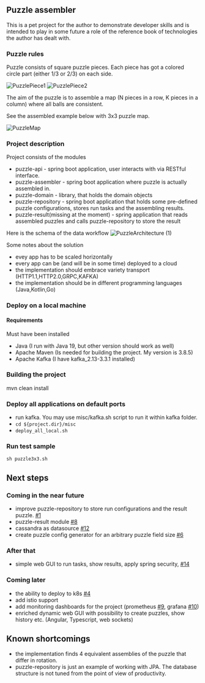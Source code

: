 ## Puzzle assembler

This is a pet project for the author to demonstrate developer skills and 
is intended to play in some future a role of the reference book of 
technologies the author has dealt with.

### Puzzle rules
Puzzle consists of square puzzle pieces. Each piece has got a colored circle part (either 1/3 or 2/3) on each side.

![PuzzlePiece1](https://user-images.githubusercontent.com/12249892/195968243-19db6d33-4daa-4ad0-a9d9-f4da2917eac8.jpg)
![PuzzlePiece2](https://user-images.githubusercontent.com/12249892/195968248-582b0c88-7045-4140-b86c-128b1e8ddac5.jpg)

The aim of the puzzle is to assemble a map (N pieces in a row, K pieces in a column) where all balls are consistent. 

See the assembled example below with 3x3 puzzle map.

![PuzzleMap](https://user-images.githubusercontent.com/12249892/195967697-3277d89c-16a6-4e50-813a-059b9c4ac4b0.jpg)

### Project description
Project consists of the modules
* puzzle-api - spring boot application, user interacts with via RESTful interface.
* puzzle-assembler - spring boot application where puzzle is actually assembled in.
* puzzle-domain - library, that holds the domain objects
* puzzle-repository - spring boot application that holds some pre-defined puzzle configurations, stores run tasks and the assembling results.
* puzzle-result(missing at the moment) - spring application that reads assembled puzzles and calls puzzle-repository to store the result

Here is the schema of the data workflow
![PuzzleArchitecture (1)](https://user-images.githubusercontent.com/12249892/195969342-6e5a274c-6bc2-48b7-b25b-95116e737f53.jpg)

Some notes about the solution
* evey app has to be scaled horizontally
* every app can be (and will be in some time) deployed to a cloud
* the implementation should embrace variety transport (HTTP1.1,HTTP2.0,GRPC,KAFKA) 
* the implementation should be in different programming languages (Java,Kotlin,Go)

### Deploy on a local machine
#### Requirements
Must have been installed
* Java (I run with Java 19, but other version should work as well)
* Apache Maven (Is needed for building the project. My version is 3.8.5)
* Apache Kafka (I have kafka_2.13-3.3.1 installed)

### Building the project
mvn clean install

### Deploy all applications on default ports
* run kafka. You may use misc/kafka.sh script to run it within kafka folder.
* ```cd ${project.dir}/misc```
* ```deploy_all_local.sh```

### Run test sample
```
sh puzzle3x3.sh 
```

## Next steps
### Coming in the near future
* improve puzzle-repository to store run configurations and the result puzzle. [#1](https://github.com/alekseybarabanov/puzzle/issues/1)
* puzzle-result module [#8](https://github.com/alekseybarabanov/puzzle/issues/8)
* cassandra as datasource [#12](https://github.com/alekseybarabanov/puzzle/issues/12)
* create puzzle config generator for an arbitrary puzzle field size [#6](https://github.com/alekseybarabanov/puzzle/issues/6)

### After that
* simple web GUI to run tasks, show results, apply spring security, [#14](https://github.com/alekseybarabanov/puzzle/issues/14)

### Coming later
* the ability to deploy to k8s [#4](https://github.com/alekseybarabanov/puzzle/issues/4)
* add istio support
* add monitoring dashboards for the project (prometheus [#9](https://github.com/alekseybarabanov/puzzle/issues/9), grafana [#10](https://github.com/alekseybarabanov/puzzle/issues/10))
* enriched dynamic web GUI with possibility to create puzzles, show history etc. (Angular, Typescript, web sockets)

## Known shortcomings
* the implementation finds 4 equivalent assemblies of the puzzle that differ in rotation.
* puzzle-repository is just an example of working with JPA. The database structure is not tuned from the point of view of productivity.

